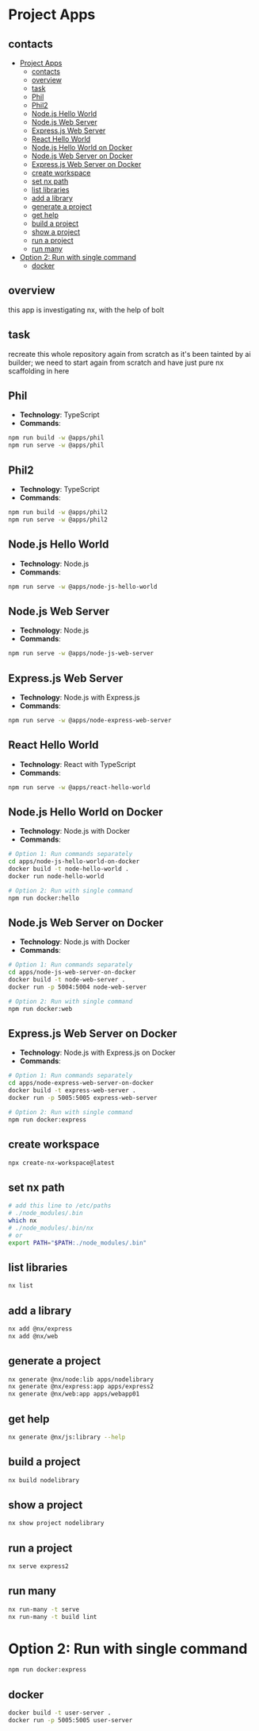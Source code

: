 # Project Apps


## contacts

- [Project Apps](#project-apps)
  - [contacts](#contacts)
  - [overview](#overview)
  - [task](#task)
  - [Phil](#phil)
  - [Phil2](#phil2)
  - [Node.js Hello World](#nodejs-hello-world)
  - [Node.js Web Server](#nodejs-web-server)
  - [Express.js Web Server](#expressjs-web-server)
  - [React Hello World](#react-hello-world)
  - [Node.js Hello World on Docker](#nodejs-hello-world-on-docker)
  - [Node.js Web Server on Docker](#nodejs-web-server-on-docker)
  - [Express.js Web Server on Docker](#expressjs-web-server-on-docker)
  - [create workspace](#create-workspace)
  - [set nx path](#set-nx-path)
  - [list libraries](#list-libraries)
  - [add a library](#add-a-library)
  - [generate a project](#generate-a-project)
  - [get help](#get-help)
  - [build a project](#build-a-project)
  - [show a project](#show-a-project)
  - [run a project](#run-a-project)
  - [run many](#run-many)
- [Option 2: Run with single command](#option-2-run-with-single-command)
  - [docker](#docker)

## overview

this app is investigating nx, with the help of bolt

## task

recreate this whole repository again from scratch as it's been tainted by ai builder; we need to start again from scratch and have just pure nx scaffolding in here

## Phil
- **Technology**: TypeScript
- **Commands**:
```bash
npm run build -w @apps/phil
npm run serve -w @apps/phil
```

## Phil2
- **Technology**: TypeScript
- **Commands**:
```bash
npm run build -w @apps/phil2
npm run serve -w @apps/phil2
```

## Node.js Hello World
- **Technology**: Node.js
- **Commands**:
```bash
npm run serve -w @apps/node-js-hello-world
```

## Node.js Web Server
- **Technology**: Node.js
- **Commands**:
```bash
npm run serve -w @apps/node-js-web-server
```

## Express.js Web Server
- **Technology**: Node.js with Express.js
- **Commands**:
```bash
npm run serve -w @apps/node-express-web-server
```

## React Hello World
- **Technology**: React with TypeScript
- **Commands**:
```bash
npm run serve -w @apps/react-hello-world
```

## Node.js Hello World on Docker
- **Technology**: Node.js with Docker
- **Commands**:
```bash
# Option 1: Run commands separately
cd apps/node-js-hello-world-on-docker
docker build -t node-hello-world .
docker run node-hello-world

# Option 2: Run with single command
npm run docker:hello
```

## Node.js Web Server on Docker
- **Technology**: Node.js with Docker
- **Commands**:
```bash
# Option 1: Run commands separately
cd apps/node-js-web-server-on-docker
docker build -t node-web-server .
docker run -p 5004:5004 node-web-server

# Option 2: Run with single command
npm run docker:web
```

## Express.js Web Server on Docker
- **Technology**: Node.js with Express.js on Docker
- **Commands**:
```bash
# Option 1: Run commands separately
cd apps/node-express-web-server-on-docker
docker build -t express-web-server .
docker run -p 5005:5005 express-web-server

# Option 2: Run with single command
npm run docker:express
```

## create workspace

```bash
npx create-nx-workspace@latest
```

## set nx path

```bash
# add this line to /etc/paths
# ./node_modules/.bin
which nx
# ./node_modules/.bin/nx
# or
export PATH="$PATH:./node_modules/.bin"
```
## list libraries

```bash
nx list
```

## add a library

```bash
nx add @nx/express
nx add @nx/web
```

## generate a project

```bash
nx generate @nx/node:lib apps/nodelibrary
nx generate @nx/express:app apps/express2
nx generate @nx/web:app apps/webapp01
```

## get help

```bash
nx generate @nx/js:library --help
```

## build a project

```bash
nx build nodelibrary
```

## show a project

```bash
nx show project nodelibrary
```

## run a project

```bash
nx serve express2
```

## run many

```bash
nx run-many -t serve
nx run-many -t build lint
```

# Option 2: Run with single command

```bash
npm run docker:express
```


## docker

```bash
docker build -t user-server .
docker run -p 5005:5005 user-server
```